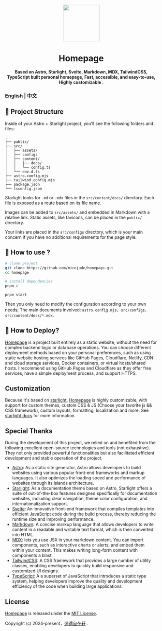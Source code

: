 <p align="center">
  <a href="https://www.niceshare.site/" target="_blank">
    <img width="120"
    src="https://github.com/nicejade/homepage/blob/main/client/public/favicon.svg?raw=true">
  </a>
</p>

<h1 align="center">Homepage</h1>

<div align="center">
  <strong>
    Based on Astro, Starlight, Svelte, Markdown, MDX, TailwindCSS, TypeScript built personal homepage, Fast, accessible, and easy-to-use, Highly customizable .
  </strong>
</div>

### English | [中文](https://www.niceshare.site/about)

## 🧱 Project Structure

Inside of your Astro + Starlight project, you'll see the following folders and files:

```
.
├── public/
├── src/
│   ├── assets/
│   ├── configs
│   ├── content/
│   │   ├── docs/
│   │   └── config.ts
│   └── env.d.ts
├── astro.config.mjs
├── tailwind.config.mjs
├── package.json
└── tsconfig.json
```

Starlight looks for `.md` or `.mdx` files in the `src/content/docs/` directory. Each file is exposed as a route based on its file name.

Images can be added to `src/assets/` and embedded in Markdown with a relative link. Static assets, like favicons, can be placed in the `public/` directory. 

Your links are placed in the `src/configs` directory, which is your main concern if you have no additional requirements for the page style.

## 🏹 How to use ?

```bash
# clone project
git clone https://github.com/nicejade/homepage.git
cd homepage

# install dependencies
pnpm i

pnpm start
```

Then you only need to modify the configuration according to your own needs; The main documents involved: `astro.config.mjs`、`src/configs`、`src/content/docs/*.mdx`.

## 🚀 How to Deploy?

[Homepage](https://github.com/nicejade/homepage) is a project built entirely as a static website, without the need for complex backend logic or database operations. You can choose different deployment methods based on your personal preferences, such as using static website hosting services like GitHub Pages, Cloudflare, Netlify, CDN and cloud storage services, Docker containers, or virtual hosts/shared hosts. I recommend using GitHub Pages and Cloudflare as they offer free services, have a simple deployment process, and support HTTPS.

## Customization

Because it's based on [starlight](https://starlight.astro.build/), [Homepage](https://github.com/nicejade/homepage) is highly customizable, with support for custom themes, custom CSS & JS (Choose your favorite js && CSS framework), custom layouts, formatting, localization and more. See [starlight docs](https://starlight.astro.build/zh-cn/getting-started/) for more information.

## Special Thanks

During the development of this project, we relied on and benefited from the following excellent open-source technologies and tools (not exhaustive). They not only provided powerful functionalities but also facilitated efficient development and stable operation of the project.

- [Astro](https://astro.build/): As a static site generator, Astro allows developers to build websites using various popular front-end frameworks and markup languages. It also optimizes the loading speed and performance of websites through its islands architecture.
- [Starlight](https://starlight.astro.build/zh-cn/getting-started/): As a documentation theme based on Astro, Starlight offers a suite of out-of-the-box features designed specifically for documentation websites, including clear navigation, theme color configuration, and internationalization support.
- [Svelte](https://svelte.dev/): An innovative front-end framework that compiles templates into efficient JavaScript code during the build process, thereby reducing the runtime size and improving performance.
- [Markdown](https://www.markdownguide.org/): A concise markup language that allows developers to write content in a readable and writable text format, which is then converted into HTML.
- [MDX](https://mdxjs.com/): lets you use JSX in your markdown content. You can import components, such as interactive charts or alerts, and embed them within your content. This makes writing long-form content with components a blast.
- [TailwindCSS](https://tailwindcss.com/): A CSS framework that provides a large number of utility classes, enabling developers to quickly build responsive and customized UI designs.
- [TypeScript](https://www.typescriptlang.org/): A a superset of JavaScript that introduces a static type system, helping developers improve the quality and development efficiency of the code when building large applications.

## License

[Homepage](https://github.com/nicejade/homepage) is released under the [MIT License](http://opensource.org/licenses/MIT).

Copyright (c) 2024-present，[逍遥自在轩](https://www.niceshare.site/) .